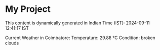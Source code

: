 # My Project

This content is dynamically generated in Indian Time (IST): 2024-09-11 12:41:17 IST


Current Weather in Coimbatore:
Temperature: 29.88 °C
Condition: broken clouds
